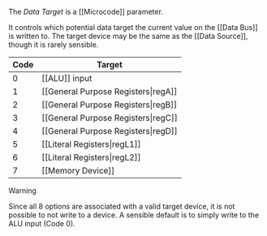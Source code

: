The _Data Target_ is a [[Microcode]] parameter.

It controls which potential data target the current value on the [[Data Bus]] is written to.
The target device may be the same as the [[Data Source]], though it is rarely sensible.

| Code | Target                              |
| ---- | ----------------------------------- |
| 0    | [[ALU]] input                       |
| 1    | [[General Purpose Registers\|regA]] |
| 2    | [[General Purpose Registers\|regB]] |
| 3    | [[General Purpose Registers\|regC]] |
| 4    | [[General Purpose Registers\|regD]] |
| 5    | [[Literal Registers\|regL1]]        |
| 6    | [[Literal Registers\|regL2]]        |
| 7    | [[Memory Device]]                   |
>[!WARNING]
Since all 8 options are associated with a valid target device, it is not possible to not write to a device. A sensible default is to simply write to the ALU input (Code 0).
